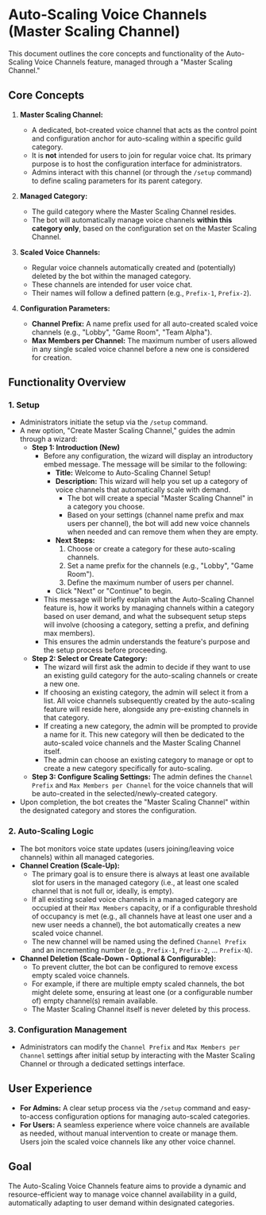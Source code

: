 # Auto-Scaling Voice Channels (Master Scaling Channel)

This document outlines the core concepts and functionality of the Auto-Scaling Voice Channels feature, managed through a "Master Scaling Channel."

## Core Concepts

1.  **Master Scaling Channel:**
    *   A dedicated, bot-created voice channel that acts as the control point and configuration anchor for auto-scaling within a specific guild category.
    *   It is **not** intended for users to join for regular voice chat. Its primary purpose is to host the configuration interface for administrators.
    *   Admins interact with this channel (or through the `/setup` command) to define scaling parameters for its parent category.

2.  **Managed Category:**
    *   The guild category where the Master Scaling Channel resides.
    *   The bot will automatically manage voice channels **within this category only**, based on the configuration set on the Master Scaling Channel.

3.  **Scaled Voice Channels:**
    *   Regular voice channels automatically created and (potentially) deleted by the bot within the managed category.
    *   These channels are intended for user voice chat.
    *   Their names will follow a defined pattern (e.g., `Prefix-1`, `Prefix-2`).

4.  **Configuration Parameters:**
    *   **Channel Prefix:** A name prefix used for all auto-created scaled voice channels (e.g., "Lobby", "Game Room", "Team Alpha").
    *   **Max Members per Channel:** The maximum number of users allowed in any single scaled voice channel before a new one is considered for creation.

## Functionality Overview

### 1. Setup

*   Administrators initiate the setup via the `/setup` command.
*   A new option, "Create Master Scaling Channel," guides the admin through a wizard:
    *   **Step 1: Introduction (New)**
        *   Before any configuration, the wizard will display an introductory embed message. The message will be similar to the following:
            *   **Title:** Welcome to Auto-Scaling Channel Setup!
            *   **Description:** This wizard will help you set up a category of voice channels that automatically scale with demand.
                *   The bot will create a special "Master Scaling Channel" in a category you choose.
                *   Based on your settings (channel name prefix and max users per channel), the bot will add new voice channels when needed and can remove them when they are empty.
            *   **Next Steps:**
                1.  Choose or create a category for these auto-scaling channels.
                2.  Set a name prefix for the channels (e.g., "Lobby", "Game Room").
                3.  Define the maximum number of users per channel.
            *   Click "Next" or "Continue" to begin.
        *   This message will briefly explain what the Auto-Scaling Channel feature is, how it works by managing channels within a category based on user demand, and what the subsequent setup steps will involve (choosing a category, setting a prefix, and defining max members).
        *   This ensures the admin understands the feature's purpose and the setup process before proceeding.
    *   **Step 2: Select or Create Category:**
        *   The wizard will first ask the admin to decide if they want to use an existing guild category for the auto-scaling channels or create a new one.
        *   If choosing an existing category, the admin will select it from a list. All voice channels subsequently created by the auto-scaling feature will reside here, alongside any pre-existing channels in that category.
        *   If creating a new category, the admin will be prompted to provide a name for it. This new category will then be dedicated to the auto-scaled voice channels and the Master Scaling Channel itself.
        *   The admin can choose an existing category to manage or opt to create a new category specifically for auto-scaling.
    *   **Step 3: Configure Scaling Settings:** The admin defines the `Channel Prefix` and `Max Members per Channel` for the voice channels that will be auto-created in the selected/newly-created category.
*   Upon completion, the bot creates the "Master Scaling Channel" within the designated category and stores the configuration.

### 2. Auto-Scaling Logic

*   The bot monitors voice state updates (users joining/leaving voice channels) within all managed categories.
*   **Channel Creation (Scale-Up):**
    *   The primary goal is to ensure there is always at least one available slot for users in the managed category (i.e., at least one scaled channel that is not full or, ideally, is empty).
    *   If all existing scaled voice channels in a managed category are occupied at their `Max Members` capacity, or if a configurable threshold of occupancy is met (e.g., all channels have at least one user and a new user needs a channel), the bot automatically creates a new scaled voice channel.
    *   The new channel will be named using the defined `Channel Prefix` and an incrementing number (e.g., `Prefix-1`, `Prefix-2`, ... `Prefix-N`).
*   **Channel Deletion (Scale-Down - Optional & Configurable):**
    *   To prevent clutter, the bot can be configured to remove excess empty scaled voice channels.
    *   For example, if there are multiple empty scaled channels, the bot might delete some, ensuring at least one (or a configurable number of) empty channel(s) remain available.
    *   The Master Scaling Channel itself is never deleted by this process.

### 3. Configuration Management

*   Administrators can modify the `Channel Prefix` and `Max Members per Channel` settings after initial setup by interacting with the Master Scaling Channel or through a dedicated settings interface.

## User Experience

*   **For Admins:** A clear setup process via the `/setup` command and easy-to-access configuration options for managing auto-scaled categories.
*   **For Users:** A seamless experience where voice channels are available as needed, without manual intervention to create or manage them. Users join the scaled voice channels like any other voice channel.

## Goal

The Auto-Scaling Voice Channels feature aims to provide a dynamic and resource-efficient way to manage voice channel availability in a guild, automatically adapting to user demand within designated categories.
